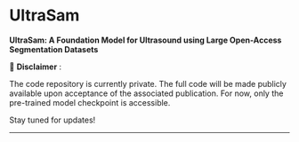 # UltraSam

**UltraSam: A Foundation Model for Ultrasound using Large Open-Access Segmentation Datasets**

🚨  **Disclaimer** :

The code repository is currently private. The full code will be made publicly available upon acceptance of the associated publication. For now, only the pre-trained model checkpoint is accessible.

Stay tuned for updates!

---
